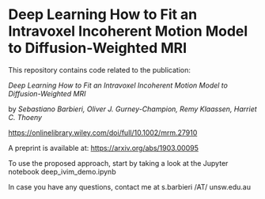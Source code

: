 # Deep Learning How to Fit an Intravoxel Incoherent Motion Model to Diffusion-Weighted MRI

This repository contains code related to the publication:

_Deep Learning How to Fit an Intravoxel Incoherent Motion Model to Diffusion-Weighted MRI_

by _Sebastiano Barbieri, Oliver J. Gurney-Champion, Remy Klaassen, Harriet C. Thoeny_

https://onlinelibrary.wiley.com/doi/full/10.1002/mrm.27910

A preprint is available at: https://arxiv.org/abs/1903.00095

To use the proposed approach, start by taking a look at the Jupyter notebook deep_ivim_demo.ipynb

In case you have any questions, contact me at s.barbieri /AT/ unsw.edu.au

